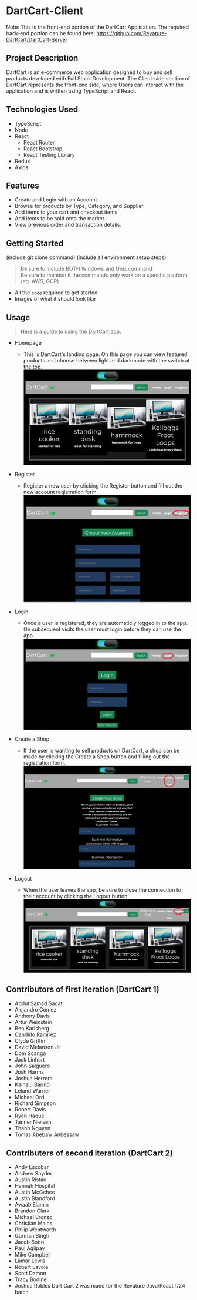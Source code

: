 # DartCart-Client
Note: This is the front-end portion of the DartCart Application. The required back-end portion can be found here: https://github.com/Revature-DartCart/DartCart-Server

## Project Description
 
DartCart is an e-commerce web application designed to buy and sell products developed with Full Stack Development. The Client-side section of DartCart represents the front-end side, where Users can interact with the application and is written using TypeScript and React.

## Technologies Used

* TypeScript
* Node
* React
  * React Router
  * React Bootstrap
  * React Testing Library
* Redux
* Axios

## Features

* Create and Login with an Account.
* Browse for products by Type, Category, and Supplier.
* Add items to your cart and checkout items.
* Add items to be sold onto the market.
* View previous order and transaction details.

## Getting Started
   
(include git clone command)
(include all environment setup steps)

> Be sure to include BOTH Windows and Unix command  
> Be sure to mention if the commands only work on a specific platform (eg. AWS, GCP)

- All the `code` required to get started
- Images of what it should look like

## Usage

> Here is a guide to using the DartCart app.

* Homepage
  * This is DartCart's landing page. On this page you can view featured products and choose between light and darkmode with the switch at the top.
  ![Homepage](./dart-cart-client/src/imgs/readme/homepage.png)

* Register
  * Register a new user by clicking the Register button and fill out the new account registration form.
  ![Register](./dart-cart-client/src/imgs/readme/register.png)

* Login
  * Once a user is registered, they are automaticly logged in to the app. On subsequent visits the user must login before they can use the app.
  ![Login](./dart-cart-client/src/imgs/readme/login.png)

* Create a Shop
  * If the user is wanting to sell products on DartCart, a shop can be made by clicking the Create a Shop button and filling out the registration form.
  ![CreateShop](./dart-cart-client/src/imgs/readme/createshop.png)

* Logout
  * When the user leaves the app, be sure to close the connection to their account by clicking the Logout button.
  ![CreateShop](./dart-cart-client/src/imgs/readme/logout.png)
  

## Contributors of first iteration (DartCart 1)

* Abdul Samad Sadat
* Alejandro Gomez
* Anthony Davis
* Artur Weinstein
* Ben Karlsberg
* Candido Ramirez
* Clyde Griffin
* David Melanson Jr
* Dom Scanga
* Jack Linhart
* John Salguero
* Josh Harms
* Joshua Herrera
* Kainalu Barino
* Leland Warner
* Michael Ord
* Richard Simpson
* Robert Davis
* Ryan Haque
* Tanner Nielsen
* Thanh Nguyen
* Tomas Abebaw Anbessaw

## Contributers of second iteration (DartCart 2)

* Andy Escobar
* Andrew Snyder
* Austin Ristau
* Hannah Hospital
* Austin McGehee
* Austin Blandford
* Awaab Elamin
* Brandon Clark
* Michael Bronzo
* Christian Mains
* Philip Wentworth
* Gurman Singh
* Jacob Sotto
* Paul Agilpay
* Mike Campbell
* Lamar Lewis
* Robert Lavoie
* Scott Damon
* Tracy Bodine
* Joshua Robles
Dart Cart 2 was made for the Revature Java/React 1/24 batch